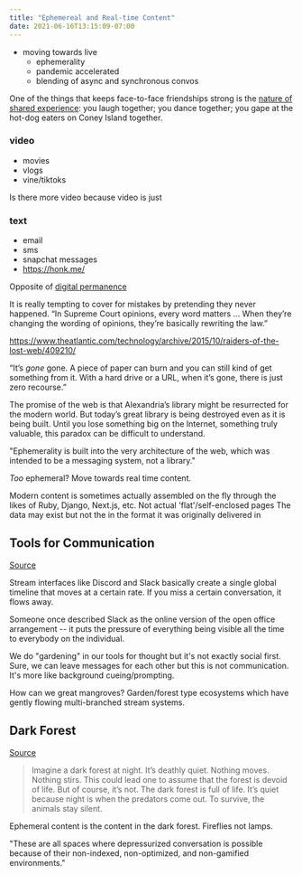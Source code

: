```yaml
---
title: "Ephemereal and Real-time Content"
date: 2021-06-16T13:15:09-07:00
---
```


-   moving towards live
    -   ephemerality
    -   pandemic accelerated
    -   blending of async and synchronous convos

One of the things that keeps face-to-face friendships strong is the [nature of shared experience](http://psycnet.apa.org/psycinfo/2001-00651-001): you laugh together; you dance together; you gape at the hot-dog eaters on Coney Island together.

### video
* movies
* vlogs
* vine/tiktoks

Is there more video because video is just 

### text
* email
* sms
* snapchat messages
* https://honk.me/

Opposite of [digital permanence](/thoughts/digital-permanence)

It is really tempting to cover for mistakes by pretending they never happened.
“In Supreme Court opinions, every word matters … When they’re changing the wording of opinions, they’re basically rewriting the law.”

https://www.theatlantic.com/technology/archive/2015/10/raiders-of-the-lost-web/409210/

“It’s _gone_ gone. A piece of paper can burn and you can still kind of get something from it. With a hard drive or a URL, when it’s gone, there is just zero recourse.”

The promise of the web is that Alexandria’s library might be resurrected for the modern world. But today’s great library is being destroyed even as it is being built. Until you lose something big on the Internet, something truly valuable, this paradox can be difficult to understand.

"Ephemerality is built into the very architecture of the web, which was intended to be a messaging system, not a library."

*Too* ephemeral? Move towards real time content.

Modern content is sometimes actually assembled on the fly through the likes of Ruby, Django, Next.js, etc. Not actual 'flat'/self-enclosed pages
The data may exist but not the in the format it was originally delivered in

## Tools for Communication
[Source](https://twitter.com/vgr/status/1460338562231013376)

Stream interfaces like Discord and Slack basically create a single global timeline that moves at a certain rate. If you miss a certain conversation, it flows away.

Someone once described Slack as the online version of the open office arrangement -- it puts the pressure of everything being visible all the time to everybody on the individual.

We do "gardening" in our tools for thought but it's not exactly social first. Sure, we can leave messages for each other but this is not communication. It's more like background cueing/prompting.

How can we great mangroves? Garden/forest type ecosystems which have gently flowing multi-branched stream systems.

## Dark Forest
[Source](https://onezero.medium.com/the-dark-forest-theory-of-the-internet-7dc3e68a7cb1)

> Imagine a dark forest at night. It’s deathly quiet. Nothing moves. Nothing stirs. This could lead one to assume that the forest is devoid of life. But of course, it’s not. The dark forest is full of life. It’s quiet because night is when the predators come out. To survive, the animals stay silent.

Ephemeral content is the content in the dark forest. Fireflies not lamps.

"These are all spaces where depressurized conversation is possible because of their non-indexed, non-optimized, and non-gamified environments."